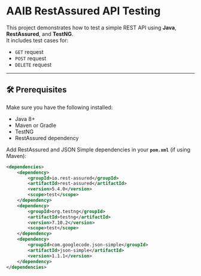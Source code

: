 # AAIB RestAssured API Testing

This project demonstrates how to test a simple REST API using **Java**, **RestAssured**, and **TestNG**.  
It includes test cases for:
- `GET` request
- `POST` request
- `DELETE` request

---

## 🛠️ Prerequisites
Make sure you have the following installed:
- Java 8+  
- Maven or Gradle  
- TestNG  
- RestAssured dependency  

Add RestAssured and JSON Simple dependencies in your **`pom.xml`** (if using Maven):

```xml
<dependencies>
    <dependency>
        <groupId>io.rest-assured</groupId>
        <artifactId>rest-assured</artifactId>
        <version>5.4.0</version>
        <scope>test</scope>
    </dependency>
    <dependency>
        <groupId>org.testng</groupId>
        <artifactId>testng</artifactId>
        <version>7.10.2</version>
        <scope>test</scope>
    </dependency>
    <dependency>
        <groupId>com.googlecode.json-simple</groupId>
        <artifactId>json-simple</artifactId>
        <version>1.1.1</version>
    </dependency>
</dependencies>
